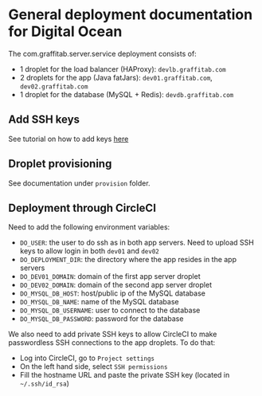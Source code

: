 # General deployment documentation for Digital Ocean

The com.graffitab.server.service deployment consists of:

- 1 droplet for the load balancer (HAProxy): `devlb.graffitab.com`
- 2 droplets for the app (Java fatJars): `dev01.graffitab.com`, `dev02.graffitab.com`
- 1 droplet for the database (MySQL + Redis): `devdb.graffitab.com`

## Add SSH keys

See tutorial on how to add keys [here](https://www.digitalocean.com/community/tutorials/initial-server-setup-with-ubuntu-14-04)

## Droplet provisioning

See documentation under `provision` folder.

## Deployment through CircleCI

Need to add the following environment variables:

- `DO_USER`: the user to do ssh as in both app servers. Need to upload SSH keys to allow login in both `dev01` and `dev02`
- `DO_DEPLOYMENT_DIR`: the directory where the app resides in the app servers
- `DO_DEV01_DOMAIN`: domain of the first app server droplet
- `DO_DEV02_DOMAIN`: domain of the second app server droplet
- `DO_MYSQL_DB_HOST`: host/public ip of the MySQL database
- `DO_MYSQL_DB_NAME`: name of the MySQL database
- `DO_MYSQL_DB_USERNAME`: user to connect to the database
- `DO_MYSQL_DB_PASSWORD`: password for the database

We also need to add private SSH keys to allow CircleCI to make passwordless SSH connections to the app droplets.
To do that:

- Log into CircleCI, go to `Project settings`
- On the left hand side, select `SSH permissions`
- Fill the hostname URL and paste the private SSH key (located in `~/.ssh/id_rsa`)

